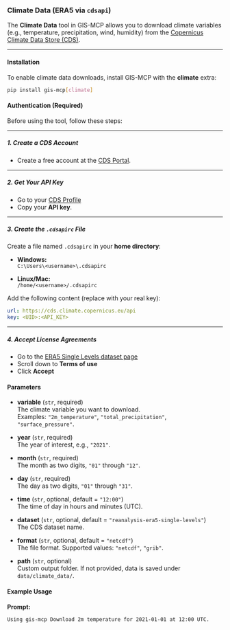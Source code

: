 ### Climate Data (ERA5 via `cdsapi`)

The **Climate Data** tool in GIS-MCP allows you to download climate variables (e.g., temperature, precipitation, wind, humidity) from the [Copernicus Climate Data Store (CDS)](https://cds.climate.copernicus.eu/).

---

#### Installation

To enable climate data downloads, install GIS-MCP with the **climate** extra:

```bash
pip install gis-mcp[climate]
```

#### Authentication (Required)

Before using the tool, follow these steps:

---

##### 1. Create a CDS Account
- Create a free account at the [CDS Portal](https://cds.climate.copernicus.eu/).

---

##### 2. Get Your API Key
- Go to your [CDS Profile](https://cds.climate.copernicus.eu/user)  
- Copy your **API key**.

---

##### 3. Create the `.cdsapirc` File
Create a file named `.cdsapirc` in your **home directory**:

- **Windows:**  
  `C:\Users\<username>\.cdsapirc`

- **Linux/Mac:**  
  `/home/<username>/.cdsapirc`

Add the following content (replace with your real key):

```yaml
url: https://cds.climate.copernicus.eu/api
key: <UID>:<API_KEY>
```

---

##### 4. Accept License Agreements

- Go to the [ERA5 Single Levels dataset page](https://cds.climate.copernicus.eu/cdsapp#!/dataset/reanalysis-era5-single-levels)  
- Scroll down to **Terms of use**  
- Click **Accept**



#### Parameters

- **variable** (`str`, required)  
  The climate variable you want to download.  
  Examples: `"2m_temperature"`, `"total_precipitation"`, `"surface_pressure"`.  

- **year** (`str`, required)  
  The year of interest, e.g., `"2021"`.  

- **month** (`str`, required)  
  The month as two digits, `"01"` through `"12"`.  

- **day** (`str`, required)  
  The day as two digits, `"01"` through `"31"`.  

- **time** (`str`, optional, default = `"12:00"`)  
  The time of day in hours and minutes (UTC).  

- **dataset** (`str`, optional, default = `"reanalysis-era5-single-levels"`)  
  The CDS dataset name.  

- **format** (`str`, optional, default = `"netcdf"`)  
  The file format. Supported values: `"netcdf"`, `"grib"`.  

- **path** (`str`, optional)  
  Custom output folder. If not provided, data is saved under `data/climate_data/`.


#### Example Usage

**Prompt:**
```bash
Using gis-mcp Download 2m temperature for 2021-01-01 at 12:00 UTC.
```